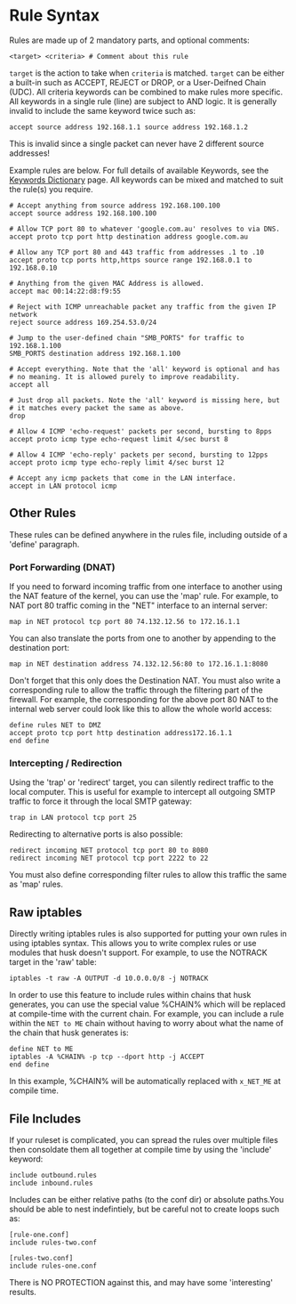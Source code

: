 # Rule Syntax

Rules are made up of 2 mandatory parts, and optional comments:

```
<target> <criteria> # Comment about this rule
```

`target` is the action to take when `criteria` is matched. `target` can be either a built-in such as ACCEPT, REJECT or
DROP, or a User-Deifned Chain (UDC). All criteria keywords can be combined to make rules more specific. All keywords in
a single rule (line) are subject to AND logic. It is generally invalid to include the same keyword twice such as:

```
accept source address 192.168.1.1 source address 192.168.1.2
```

This is invalid since a single packet can never have 2 different source addresses!

Example rules are below. For full details of available Keywords, see the [Keywords Dictionary](language/keywords.md)
page. All keywords can be mixed and matched to suit the rule(s) you require.

```
# Accept anything from source address 192.168.100.100
accept source address 192.168.100.100

# Allow TCP port 80 to whatever 'google.com.au' resolves to via DNS.
accept proto tcp port http destination address google.com.au

# Allow any TCP port 80 and 443 traffic from addresses .1 to .10
accept proto tcp ports http,https source range 192.168.0.1 to 192.168.0.10

# Anything from the given MAC Address is allowed.
accept mac 00:14:22:d8:f9:55

# Reject with ICMP unreachable packet any traffic from the given IP network
reject source address 169.254.53.0/24

# Jump to the user-defined chain "SMB_PORTS" for traffic to 192.168.1.100
SMB_PORTS destination address 192.168.1.100

# Accept everything. Note that the 'all' keyword is optional and has
# no meaning. It is allowed purely to improve readability.
accept all

# Just drop all packets. Note the 'all' keyword is missing here, but
# it matches every packet the same as above.
drop

# Allow 4 ICMP 'echo-request' packets per second, bursting to 8pps
accept proto icmp type echo-request limit 4/sec burst 8

# Allow 4 ICMP 'echo-reply' packets per second, bursting to 12pps
accept proto icmp type echo-reply limit 4/sec burst 12

# Accept any icmp packets that come in the LAN interface.
accept in LAN protocol icmp
```

## Other Rules

These rules can be defined anywhere in the rules file, including outside of a 'define' paragraph.

### Port Forwarding (DNAT)

If you need to forward incoming traffic from one interface to another using the NAT feature of the kernel, you can use
the 'map' rule. For example, to NAT port 80 traffic coming in the "NET" interface to an internal server:

```
map in NET protocol tcp port 80 74.132.12.56 to 172.16.1.1
```

You can also translate the ports from one to another by appending to the destination port:

```
map in NET destination address 74.132.12.56:80 to 172.16.1.1:8080
```

Don't forget that this only does the Destination NAT. You must also write a corresponding rule to allow the traffic
through the filtering part of the firewall. For example, the corresponding for the above port 80 NAT to the internal
web server could look like this to allow the whole world access:

```
define rules NET to DMZ
accept proto tcp port http destination address172.16.1.1
end define
```

### Intercepting / Redirection

Using the 'trap' or 'redirect' target, you can silently redirect traffic to the local computer. This is useful for
example to intercept all outgoing SMTP traffic to force it through the local SMTP gateway:

```
trap in LAN protocol tcp port 25
```

Redirecting to alternative ports is also possible:

```
redirect incoming NET protocol tcp port 80 to 8080
redirect incoming NET protocol tcp port 2222 to 22
```

You must also define corresponding filter rules to allow this traffic the same as 'map' rules.

## Raw iptables

Directly writing iptables rules is also supported for putting your own rules in using iptables syntax. This allows you
to write complex rules or use modules that husk doesn't support. For example, to use the NOTRACK target in the 'raw'
table:
```
iptables -t raw -A OUTPUT -d 10.0.0.0/8 -j NOTRACK
```

In order to use this feature to include rules within chains that husk generates, you can use the special value %CHAIN%
which will be replaced at compile-time with the current chain. For example, you can include a rule within the
`NET to ME` chain without having to worry about what the name of the chain that husk generates is:

```
define NET to ME
iptables -A %CHAIN% -p tcp --dport http -j ACCEPT
end define
```

In this example, %CHAIN% will be automatically replaced with `x_NET_ME` at compile time.

## File Includes

If your ruleset is complicated, you can spread the rules over multiple files then consoldate them all together at
compile time by using the 'include' keyword:

```
include outbound.rules
include inbound.rules
```

Includes can be either relative paths (to the conf dir) or absolute paths.You should be able to nest indefintiely, but
be careful not to create loops such as:

```
[rule-one.conf]
include rules-two.conf

[rules-two.conf]
include rules-one.conf
```

There is NO PROTECTION against this, and may have some 'interesting' results.
